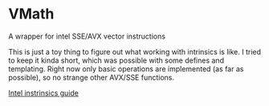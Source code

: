 # VMath
A wrapper for intel SSE/AVX vector instructions

This is just a toy thing to figure out what working with intrinsics is like. 
I tried to keep it kinda short, which was possible with some defines and templating.
Right now only basic operations are implemented (as far as possible),
so no strange other AVX/SSE functions. 

[Intel instrinsics guide](https://www.intel.com/content/www/us/en/docs/intrinsics-guide/index.html)
